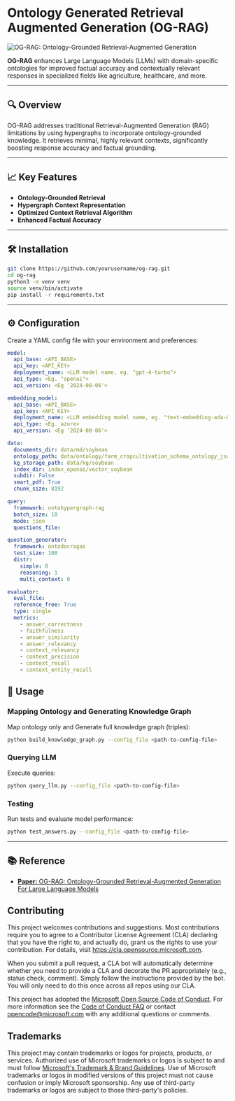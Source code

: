 # Ontology Generated Retrieval Augmented Generation (OG-RAG)
![OG-RAG: Ontology-Grounded Retrieval-Augmented Generation](https://arxiv.org/html/2412.15235v1/x2.png)

**OG-RAG** enhances Large Language Models (LLMs) with domain-specific ontologies for improved factual accuracy and contextually relevant responses in specialized fields like agriculture, healthcare, and more.

---

## 🔍 Overview

OG-RAG addresses traditional Retrieval-Augmented Generation (RAG) limitations by using hypergraphs to incorporate ontology-grounded knowledge. It retrieves minimal, highly relevant contexts, significantly boosting response accuracy and factual grounding.

---

## 📈 Key Features

* **Ontology-Grounded Retrieval**
* **Hypergraph Context Representation**
* **Optimized Context Retrieval Algorithm**
* **Enhanced Factual Accuracy**

---

## 🛠️ Installation

```bash
git clone https://github.com/yourusername/og-rag.git
cd og-rag
python3 -m venv venv
source venv/bin/activate
pip install -r requirements.txt
```

---

## ⚙️ Configuration

Create a YAML config file with your environment and preferences:

```yaml
model:
  api_base: <API_BASE>
  api_key: <API_KEY>
  deployment_name: <LLM model name, eg. "gpt-4-turbo">
  api_type: <Eg. "openai">
  api_version: <Eg '2024-08-06'>

embedding_model:
  api_base: <API_BASE>
  api_key: <API_KEY>
  deployment_name: <LLM embedding model name, eg. "text-embedding-ada-002">
  api_type: <Eg. azure>
  api_version: <Eg '2024-08-06'>

data:
  documents_dir: data/md/soybean
  ontology_path: data/ontology/farm_cropcultivation_schema_ontology_jsonld.json
  kg_storage_path: data/kg/soybean
  index_dir: index_openai/vector_soybean
  subdir: False
  smart_pdf: True
  chunk_size: 8192

query:
  framework: ontohypergraph-rag
  batch_size: 10
  mode: json
  questions_file:

question_generator:
  framework: ontodocragas
  test_size: 100
  distr:
    simple: 0
    reasoning: 1
    multi_context: 0

evaluator:
  eval_file:
  reference_free: True
  type: single
  metrics:
    - answer_correctness
    - faithfulness
    - answer_similarity
    - answer_relevancy
    - context_relevancy
    - context_precision
    - context_recall
    - context_entity_recall
```

## 🚀 Usage

### Mapping Ontology and Generating Knowledge Graph

Map ontology only and Generate full knowledge graph (triples):

```bash
python build_knowledge_graph.py --config_file <path-to-config-file>
```

### Querying LLM

Execute queries:

```bash
python query_llm.py --config_file <path-to-config-file>
```

### Testing

Run tests and evaluate model performance:

```bash
python test_answers.py --config_file <path-to-config-file>
```

---

## 📚 Reference

* [**Paper:** OG-RAG: Ontology-Grounded Retrieval-Augmented Generation For Large Language Models](https://arxiv.org/html/2412.15235v1)



## Contributing

This project welcomes contributions and suggestions.  Most contributions require you to agree to a
Contributor License Agreement (CLA) declaring that you have the right to, and actually do, grant us
the rights to use your contribution. For details, visit https://cla.opensource.microsoft.com.

When you submit a pull request, a CLA bot will automatically determine whether you need to provide
a CLA and decorate the PR appropriately (e.g., status check, comment). Simply follow the instructions
provided by the bot. You will only need to do this once across all repos using our CLA.

This project has adopted the [Microsoft Open Source Code of Conduct](https://opensource.microsoft.com/codeofconduct/).
For more information see the [Code of Conduct FAQ](https://opensource.microsoft.com/codeofconduct/faq/) or
contact [opencode@microsoft.com](mailto:opencode@microsoft.com) with any additional questions or comments.

## Trademarks

This project may contain trademarks or logos for projects, products, or services. Authorized use of Microsoft 
trademarks or logos is subject to and must follow 
[Microsoft's Trademark & Brand Guidelines](https://www.microsoft.com/en-us/legal/intellectualproperty/trademarks/usage/general).
Use of Microsoft trademarks or logos in modified versions of this project must not cause confusion or imply Microsoft sponsorship.
Any use of third-party trademarks or logos are subject to those third-party's policies.